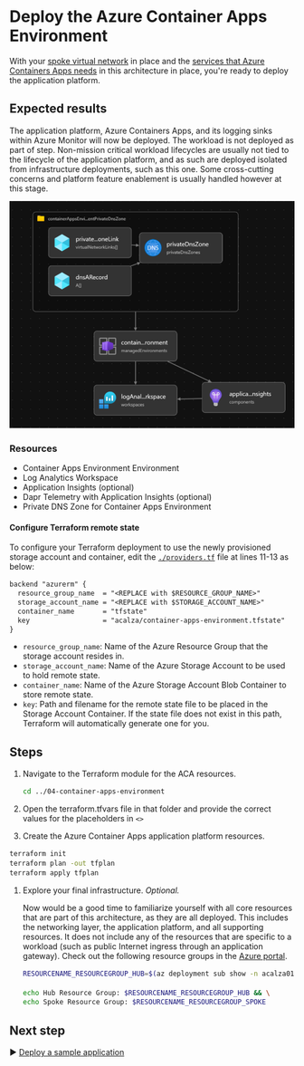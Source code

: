 # Deploy the Azure Container Apps Environment

With your [spoke virtual network](../02-spoke/README.md) in place and the [services that Azure Containers Apps needs](../03-supporting-services/README.md) in this architecture in place, you're ready to deploy the application platform.

## Expected results

The application platform, Azure Containers Apps, and its logging sinks within Azure Monitor will now be deployed. The workload is not deployed as part of step. Non-mission critical workload lifecycles are usually not tied to the lifecycle of the application platform, and as such are deployed isolated from infrastructure deployments, such as this one. Some cross-cutting concerns and platform feature enablement is usually handled however at this stage.

![A picture of the resources of this architecture, now with the application platform.](./media/container-apps-environment.png)

### Resources

- Container Apps Environment Environment
- Log Analytics Workspace
- Application Insights (optional)
- Dapr Telemetry with Application Insights (optional)
- Private DNS Zone for Container Apps Environment

#### Configure Terraform remote state

To configure your Terraform deployment to use the newly provisioned storage account and container, edit the [`./providers.tf`](./providers.tf) file at lines 11-13 as below:

```hcl
backend "azurerm" {
  resource_group_name  = "<REPLACE with $RESOURCE_GROUP_NAME>"
  storage_account_name = "<REPLACE with $STORAGE_ACCOUNT_NAME>"
  container_name       = "tfstate"
  key                  = "acalza/container-apps-environment.tfstate"
}
```

* `resource_group_name`: Name of the Azure Resource Group that the storage account resides in.
* `storage_account_name`: Name of the Azure Storage Account to be used to hold remote state.
* `container_name`: Name of the Azure Storage Account Blob Container to store remote state.
* `key`: Path and filename for the remote state file to be placed in the Storage Account Container. If the state file does not exist in this path, Terraform will automatically generate one for you.

## Steps

1. Navigate to the Terraform module for the ACA resources.
   
   ```bash
   cd ../04-container-apps-environment
   ```
1. Open the terraform.tfvars file in that folder and provide the correct values for the placeholders in `<>`

1. Create the Azure Container Apps application platform resources.

```bash
terraform init
terraform plan -out tfplan
terraform apply tfplan 
```

1. Explore your final infrastructure. *Optional.*

   Now would be a good time to familiarize yourself with all core resources that are part of this architecture, as they are all deployed. This includes the networking layer, the application platform, and all supporting resources. It does not include any of the resources that are specific to a workload (such as public Internet ingress through an application gateway). Check out the following resource groups in the [Azure portal](https://portal.azure.com).

   ```bash
   RESOURCENAME_RESOURCEGROUP_HUB=$(az deployment sub show -n acalza01-hub --query properties.outputs.resourceGroupName.value -o tsv)

   echo Hub Resource Group: $RESOURCENAME_RESOURCEGROUP_HUB && \
   echo Spoke Resource Group: $RESOURCENAME_RESOURCEGROUP_SPOKE
   ```

## Next step

:arrow_forward: [Deploy a sample application](../05-hello-world-sample-app/README.md)